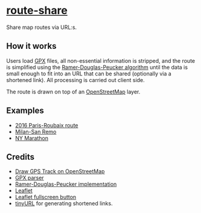 # [route-share](https://nmb.github.io/route-share/)

Share map routes via URL:s.

## How it works
Users load [GPX](https://en.wikipedia.org/wiki/GPS_Exchange_Format) files, all
non-essential information is stripped, and the route is simplified using the
[Ramer-Douglas-Peucker
algorithm](https://en.wikipedia.org/wiki/Ramer%E2%80%93Douglas%E2%80%93Peucker_algorithm)
until the data is small enough to fit into an URL that can be shared
(optionally via a shortened link). All processing is carried out client side.

The route is drawn on top of an [OpenStreetMap](https://www.openstreetmap.org) layer.

## Examples 
* [2016 Paris-Roubaix route](https://tinyurl.com/yhcz5gn7)
* [Milan-San Remo](https://tinyurl.com/yds46dq8)
* [NY Marathon](https://tinyurl.com/yfezefxm)


## Credits
* [Draw GPS Track on OpenStreetMap](https://blog.aaronlenoir.com/2019/09/25/draw-gps-track-on-openstreetmap/)
* [GPX parser](https://github.com/Luuka/gpx-parser)
* [Ramer-Douglas-Peucker implementation](http://www.bdcc.co.uk/Gmaps/Services.htm)
* [Leaflet](https://leafletjs.com/)
* [Leaflet fullscreen button](https://github.com/Leaflet/Leaflet.fullscreen)
* [tinyURL](https://tinyurl.com) for generating shortened links.

